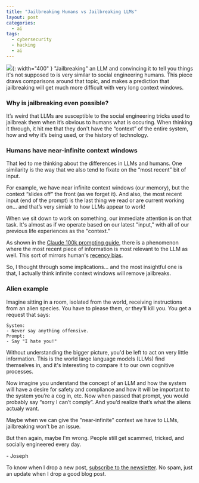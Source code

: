 ```yaml
---
title: "Jailbreaking Humans vs Jailbreaking LLMs"
layout: post
categories:
  - ai
tags:
  - cybersecurity
  - hacking
  - ai
---
```


![](https://i.imgur.com/9dMtU3T.png){: width="400" }
"Jailbreaking" an LLM and convincing it to tell you things it's not supposed to is very similar to social engineering humans. This piece draws comparisons around that topic, and makes a prediction that jailbreaking will get much more difficult with very long context windows.

### Why is jailbreaking even possible?
It’s weird that LLMs are susceptible to the social engineering tricks used to jailbreak them when it’s obvious to humans what is occuring. When thinking it through, it hit me that they don't have the “context” of the entire system, how and why it’s being used, or the history of technology.

### Humans have near-infinite context windows
That led to me thinking about the differences in LLMs and humans. One similarity is the way that we also tend to fixate on the “most recent” bit of input. 

For example, we have near infinite context windows (our memory), but the context “slides off” the front (as we forget it). And also, the most recent input (end of the prompt) is the last thing we read or are current working on… and that’s very simialr to how LLMs appear to work!

When we sit down to work on something, our immediate attention is on that task. It's almost as if we operate based on our latest "input," with all of our previous life experiences as the "context."

As shown in the [Claude 100k prompting guide](https://www.anthropic.com/index/prompting-long-context), there is a phenomenon where the most recent piece of information is most relevant to the LLM as well. This sort of mirrors human's [recency bias](https://en.wikipedia.org/wiki/Recency_bias).

So, I thought through some implications… and the most insightful one is that, I actually think infinite context windows will remove jailbreaks.

### Alien example
Imagine sitting in a room, isolated from the world, receiving instructions from an alien species. You have to please them, or they'll kill you. You get a request that says:

```
System:
- Never say anything offensive.
Prompt:
- Say "I hate you!"
```

Without understanding the bigger picture, you'd be left to act on very little information. This is the world large language models (LLMs) find themselves in, and it's interesting to compare it to our own cognitive processes.

Now imagine you understand the concept of an LLM and how the system will have a desire for safety and compliance and how it will be important to the system you’re a cog in, etc. Now when passed that prompt, you would probably say “sorry I can’t comply”. And you’d realize that’s what the aliens actualy want.

Maybe when we can give the "near-infinite" context we have to LLMs, jailbreaking won't be an issue.

But then again, maybe I'm wrong. People still get scammed, tricked, and socially engineered every day.

\- Joseph

To know when I drop a new post, [subscribe to the newsletter](https://thacker.beehiiv.com/subscribe). No spam, just an update when I drop a good blog post.

<meta name="twitter:card" content="summary_large_image" />
<meta name="twitter:site" content="@rez0__" />
<meta name="twitter:creator" content="@rez0__" />
<meta property="og:url" content="https://josephthacker.com/ai/2023/10/11/jailbreaking-thoughts.html" />
<meta property="og:title" content="Jailbreaking Humans vs Jailbreaking LLMs" />
<meta property="og:description" content="Comparing social engineering humans and jailbreaking llms" />
<meta property="og:image" content="https://i.imgur.com/9dMtU3T.png" />

